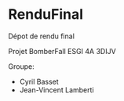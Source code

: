 RenduFinal
==========

Dépot de rendu final

Projet BomberFall ESGI 4A 3DIJV

Groupe: 

- Cyril Basset
- Jean-Vincent Lamberti
